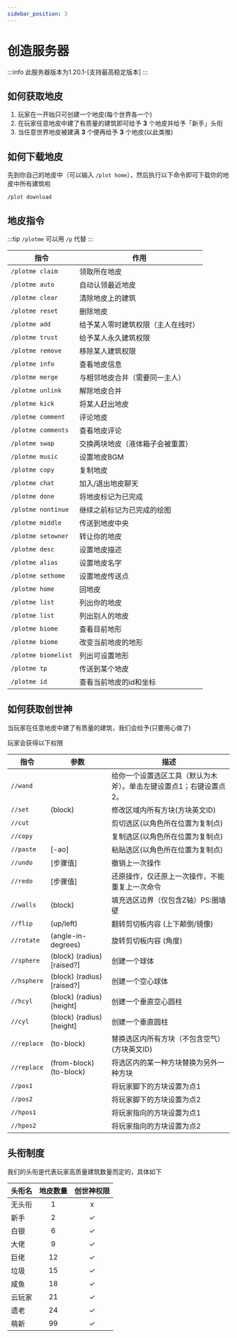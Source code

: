 ```yaml
---
sidebar_position: 3
---
```


# 创造服务器

:::info
此服务器版本为1.20.1-[支持最高稳定版本]
:::

## 如何获取地皮

1. 玩家在一开始只可创建一个地皮(每个世界各一个)
2. 在玩家任意地皮中建了有质量的建筑即可给予 **3** 个地皮并给予「新手」头衔
3. 当任意世界地皮被建满 **3** 个便再给予 **3** 个地皮(以此类推)

## 如何下载地皮

先到你自己的地皮中（可以输入 `/plot home`），然后执行以下命令即可下载你的地皮中所有建筑啦
```
/plot download
```

## 地皮指令

:::tip 
`/plotme` 可以用 `/p` 代替
:::

| 指令 | 作用 |
| -------------- | -------------- |
|`/plotme claim`|领取所在地皮|
|`/plotme auto`|自动认领最近地皮|
|`/plotme clear`|清除地皮上的建筑|
|`/plotme reset`|删除地皮|
|`/plotme add`|给予某人零时建筑权限（主人在线时）|
|`/plotme trust`|给予某人永久建筑权限|
|`/plotme remove`|移除某人建筑权限|
|`/plotme info`|查看地皮信息|
|`/plotme merge`|与相邻地皮合并（需要同一主人）|
|`/plotme unlink`|解除地皮合并|
|`/plotme kick`|将某人赶出地皮|
|`/plotme comment`|评论地皮|
|`/plotme comments`|查看地皮评论|
|`/plotme swap`|交换两块地皮（液体箱子会被重置）|
|`/plotme music`|设置地皮BGM|
|`/plotme copy`|复制地皮|
|`/plotme chat`|加入/退出地皮聊天|
|`/plotme done`|将地皮标记为已完成|
|`/plotme nontinue`|继续之前标记为已完成的绘图|
|`/plotme middle`|传送到地皮中央|
|`/plotme setowner`|转让你的地皮|
|`/plotme desc`|设置地皮描述|
|`/plotme alias`|设置地皮名字|
|`/plotme sethome`|设置地皮传送点|
|`/plotme home`|回地皮|
|`/plotme list`| 列出你的地皮|
|`/plotme list`|列出别人的地皮|
|`/plotme biome`|查看目前地形|
|`/plotme biome`|改变当前地皮的地形|
|`/plotme biomelist`|列出可设置地形|
|`/plotme tp`|传送到某个地皮|
|`/plotme id`|查看当前地皮的id和坐标|

## 如何获取创世神

当玩家在任意地皮中建了有质量的建筑，我们会给予(只要用心做了)

玩家会获得以下权限

| 指令        | 参数                          | 描述                                 |
| --------- | --------------------------- | ---------------------------------- |
| `//wand`    |                             | 给你一个设置选区工具（默认为木斧）。单击左键设置点1；右键设置点2。 |
| `//set`     | (block)                     | 修改区域内所有方块(方块英文ID)                    |
| `//cut`     |                             | 剪切选区(以角色所在位置为复制点)                  |
| `//copy`    |                             | 复制选区(以角色所在位置为复制点)                  |
| `//paste`   | \[-ao]                      | 粘贴选区(以角色所在位置为复制点)                  |
| `//undo`    | \[步骤值]                      | 撤销上一次操作                            |
| `//redo`    | \[步骤值]                      | 还原操作，仅还原上一次操作，不能重复上一次命令            |
| `//walls`   | (block)                     | 填充选区边界（仅包含Z轴）PS:圈墙壁                |
| `//flip`    | (up/left)                   | 翻转剪切板内容 (上下颠倒/镜像)                  |
| `//rotate`  | (angle-in-degrees)          | 旋转剪切板内容 (角度)                       |
| `//sphere`  | (block) (radius) \[raised?] | 创建一个球体                             |
| `//hsphere` | (block) (radius) \[raised?] | 创建一个空心球体                           |
| `//hcyl`    | (block) (radius) \[height]  | 创建一个垂直空心圆柱                         |
| `//cyl`     | (block) (radius) \[height]  | 创建一个垂直圆柱                           |
| `//replace` | (to-block)                  | 替换选区内所有方块（不包含空气）(方块英文ID)             |
| `//replace` | (from-block) (to-block)     | 将选区内的某一种方块替换为另外一种方块                |
| `//pos1`    |                             | 将玩家脚下的方块设置为点1                      |
| `//pos2`    |                             | 将玩家脚下的方块设置为点2                      |
| `//hpos1`   |                             | 将玩家指向的方块设置为点1                      |
| `//hpos2`   |                             | 将玩家指向的方块设置为点2                      |

## 头衔制度

我们的头衔是代表玩家高质量建筑数量而定的，具体如下

| 头衔名 | 地皮数量        | 创世神权限 |
| --- | :-------------: | :-------------: |
| 无头衔 | 1      | x |
| 新手  | 2      | ✓ |
| 白银  | 6     | ✓ |
| 大佬  | 9      | ✓ |
| 巨佬  | 12     | ✓ |
| 垃圾  | 15       | ✓ |
| 咸鱼  | 18      | ✓ |
| 云玩家 | 21      | ✓ |
| 遗老  | 24        | ✓ |
| 萌新  | 99 | ✓ |
